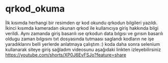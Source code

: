 # qrkod_okuma
İlk kısımda herhangi bir resimden qr kod okundu qrkodun bilgileri yazıldı.
İkinci kısımda kameradan okunan qrkod ile kullanıcıya giriş hakkında bilgi verildi.
Aynı zamanda giriş basarılı ıse qrkodun data bılgısı ve gırısın basarılı oldugu zaman bılgısını txt dosyasında tutmaası saglandı
kodların ne işe yaradıklarını belli yerlerde anlatmaya çalıştım :)
koda daha sonra selenium kullanarak siteye giriş sağladım videosunu aşağıdaki linkten izleyebilirsiniz
https://youtube.com/shorts/XP0J6EvFSJo?feature=share
